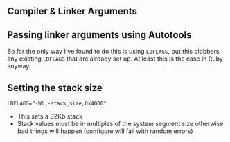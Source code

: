 ## Compiler & Linker Arguments

## Passing linker arguments using Autotools

So far the only way I've found to do this is using `LDFLAGS`, but this clobbers
any existing `LDFLAGS` that are already set up. At least this is the case in
Ruby anyway.

## Setting the stack size

`LDFLAGS="-Wl,-stack_size,0x4000"`

* This sets a 32Kb stack
* Stack values must be in multiples of the system segment size otherwise bad
  things will happen (configure will fail with random errors)

